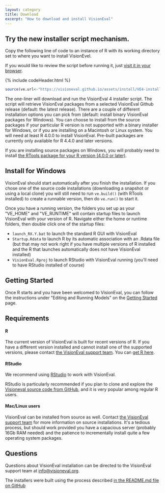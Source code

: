 ```yaml
---
layout: category
title: Download
excerpt: "How to download and install VisionEval"
---
```


## Try the new installer script mechanism.

Copy the following line of code to an instance of R with its working directory set to where you want to install
VisionEvel.

If you would like to review the script before running it,
just [visit it in your browser](https://visioneval.github.io/assets/install/VE4-install.R).

{% include codeHeader.html %}
```R
source(ve.url<-"https://visioneval.github.io/assets/install/VE4-install.R")
```

The one-liner will download and run the VisionEval 4 installer script. The script will retrieve VisionEval packages from
a selected VisionEval Github release (default: the latest release). There are a couple of different installation options
you can pick from (default: install binary VisionEval packages for Windows). You can choose to install from the source
packages if your particular R version is not supported with a binary installer for Windows, or if you are installing on
a Macintosh or Linux system. You will need at least R 4.0.0 to install VisionEval. Pre-built packages are currently only
available for R 4.4.0 and later versions.

If you are installing source packages on Windows, you will probably need to install
[the RTools package for your R version (4.0.0 or later)](https://cran.r-project.org/bin/windows/Rtools).

## Install for Windows

VisionEval should start automatically after you finish the installation. If you chose one of the
source code installations (downloading a snapshot or using a local clone) you will still need to
run `ve.build()` (with RTools installed) to create a runnable version, then do `ve.run()` to start it.

Once you have a running version, the folders you set up as your "VE_HOME" and "VE_RUNTIME" will contain
startup files to launch VisionEval with your version of R. Navigate either the home or runtime folders,
then double click one of the startup files:

  - `launch_RX.Y.bat` to launch the standard R GUI with VisionEval
  - `Startup.Rdata` to launch R by its automatic association with an .Rdata file (but that may not work right
    if you have multiple versions of R installed and the R that launches automatically does not have VisionEval
    installed)
  - `VisionEval.Rproj` to launch RStudio with VisionEval running (you'll need to have RStudio installed of course)

## Getting Started

Once R starts and you have been welcomed to VisionEval, you can follow the instructions under
"Editing and Running Models" on the
[Getting Started]({{site.url}}/docs/getting-started.html#editrun) page.

## Requirements

#### R

The current version of VisionEval is built for recent versions of R. If you have a different version
installed and cannot install one of the supported versions, please contact <a
href="mailto:info@visioneval.org">the VisionEval support team</a>. You can [get R here](https://cran.r-project.org).

#### RStudio

We recommend using <a href="https://posit.co/download/rstudio-desktop/" target="_blank">RStudio</a> to work with VisionEval.

RStudio is particularly recommended if you plan to clone and explore the
<a target="_blank" href="https://github.com/VisionEval/VisionEval-4">Visioneval source code from GitHub</a>,
and it is very popular among regular R users.

#### Mac/Linux users
VisionEval can be installed from source as well. Contact <a href="mailto:info@visioneval.org">the VisionEval support team</a> for more information
on source installations. It's a tedious process, but should work provided you have a capacious server (probably 16Gb RAM needed)
and the patience to incrementally install quite a few operating system packages.

## Questions

Questions about VisionEval installation can be directed to the VisionEval support team at
info@visioneval.org.

The installers were built using the process described <a target="_blank" href="https://github.com/VisionEval/VisionEval-4">in the README.md file on GitHub</a>

<!-- removed between title and excerpt: <span class="entry-date"><time datetime="{{ post.date | date_to_xmlschema }}">{{ post.date | date: "%B %d, %Y" }}</time></span> -->
